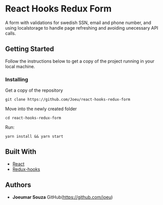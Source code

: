 # React Hooks Redux Form

A form with validations for swedish SSN, email and phone number, and using localstorage to handle page refreshing and avoiding unecessary API calls.


## Getting Started

Follow the instructions below to get a copy of the project running in your local machine.


### Installing

Get a copy of the repository

```
git clone https://github.com/Joeu/react-hooks-redux-form
```

Move into the newly created folder

```
cd react-hooks-redux-form
```

Run:

```
yarn install && yarn start
```

## Built With

* [React](https://reactjs.org/)
* [Redux-hooks](https://react-redux.js.org/api/hooks)

## Authors

* **Joeumar Souza** GitHub(https://github.com/joeu)
